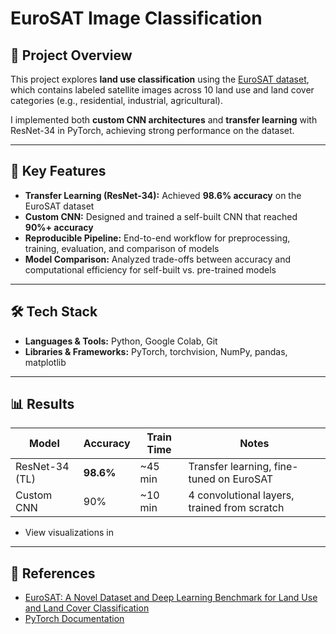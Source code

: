 # EuroSAT Image Classification  

## 📌 Project Overview  
This project explores **land use classification** using the [EuroSAT dataset](https://zenodo.org/records/7711810#.ZAm3k-zMKEA), which contains labeled satellite images across 10 land use and land cover categories (e.g., residential, industrial, agricultural).  

I implemented both **custom CNN architectures** and **transfer learning** with ResNet-34 in PyTorch, achieving strong performance on the dataset.  

---

## 🚀 Key Features  
- **Transfer Learning (ResNet-34):** Achieved **98.6% accuracy** on the EuroSAT dataset  
- **Custom CNN:** Designed and trained a self-built CNN that reached **90%+ accuracy**  
- **Reproducible Pipeline:** End-to-end workflow for preprocessing, training, evaluation, and comparison of models  
- **Model Comparison:** Analyzed trade-offs between accuracy and computational efficiency for self-built vs. pre-trained models  

---

## 🛠️ Tech Stack  
- **Languages & Tools:** Python, Google Colab, Git  
- **Libraries & Frameworks:** PyTorch, torchvision, NumPy, pandas, matplotlib


---

## 📊 Results  
| Model            | Accuracy | Train Time | Notes                                   |
|------------------|----------|------------|-----------------------------------------|
| ResNet-34 (TL)   | **98.6%** | ~45 min    | Transfer learning, fine-tuned on EuroSAT |
| Custom CNN       | 90%       | ~10 min    | 4 convolutional layers, trained from scratch |

- View visualizations in 
---

## 📖 References  
- [EuroSAT: A Novel Dataset and Deep Learning Benchmark for Land Use and Land Cover Classification](https://arxiv.org/abs/1709.00029)  
- [PyTorch Documentation](https://pytorch.org/)  



